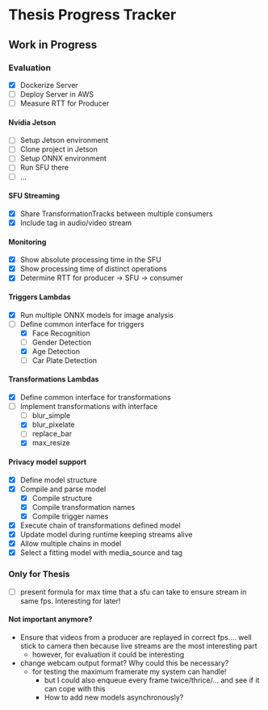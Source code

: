 # Thesis Progress Tracker

## Work in Progress

### Evaluation 

- [x] Dockerize Server
- [ ] Deploy Server in AWS
- [ ] Measure RTT for Producer

#### Nvidia Jetson

- [ ] Setup Jetson environment
- [ ] Clone project in Jetson
- [ ] Setup ONNX environment
- [ ] Run SFU there
- [ ] ...

#### SFU Streaming

- [x] Share TransformationTracks between multiple consumers
- [x] Include tag in audio/video stream

#### Monitoring

- [x] Show absolute processing time in the SFU
- [x] Show processing time of distinct operations
- [x] Determine RTT for producer &#8594; SFU &#8594; consumer

#### Triggers Lambdas

- [x] Run multiple ONNX models for image analysis
- [ ] Define common interface for triggers
    - [x] Face Recognition
    - [ ] Gender Detection
    - [x] Age Detection
    - [ ] Car Plate Detection

#### Transformations Lambdas

- [x] Define common interface for transformations
- [ ] Implement transformations with interface
    - [ ] blur_simple
    - [x] blur_pixelate
    - [ ] replace_bar
    - [x] max_resize

#### Privacy model support

- [x] Define model structure
- [x] Compile and parse model
    - [x] Compile structure
    - [x] Compile transformation names
    - [x] Compile trigger names
- [x] Execute chain of transformations defined model
- [x] Update model during runtime keeping streams alive
- [x] Allow multiple chains in model
- [x] Select a fitting model with media_source and tag

### Only for Thesis

- [ ] present formula for max time that a sfu can take to ensure stream in same fps. Interesting for later!</span>

#### Not important anymore?

- Ensure that videos from a producer are replayed in correct fps.... well stick to camera then because live streams are
  the most interesting part
    - however, for evaluation it could be interesting
- change webcam output format? Why could this be necessary?
    - for testing the maximum framerate my system can handle!
        - but I could also enqueue every frame twice/thrice/... and see if it can cope with this
        - How to add new models asynchronously?
